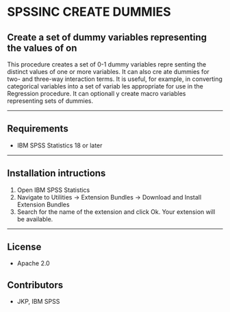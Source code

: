 # SPSSINC CREATE DUMMIES
## Create a set of dummy variables representing the values of on
 This procedure creates a set of 0-1 dummy variables repre  senting the distinct values of one or more variables. It can also cre  ate dummies for two- and three-way interaction terms.  It is useful,   for example, in converting categorical variables into a set of variab  les appropriate for use in the Regression procedure. It can optionall  y create  macro variables representing sets of dummies.

---
Requirements
----
- IBM SPSS Statistics 18 or later

---
Installation intructions
----
1. Open IBM SPSS Statistics
2. Navigate to Utilities -> Extension Bundles -> Download and Install Extension Bundles
3. Search for the name of the extension and click Ok. Your extension will be available.

---
License
----

- Apache 2.0
                              
Contributors
----

  - JKP, IBM SPSS
